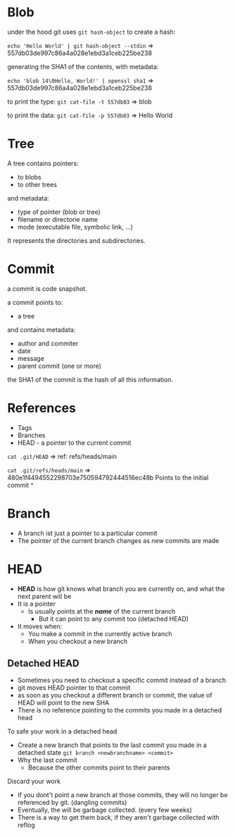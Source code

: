 # Blob

under the hood git uses `git hash-object` to create a hash:

`echo 'Hello World' | git hash-object --stdin`
=> 557db03de997c86a4a028e1ebd3a1ceb225be238

generating the SHA1 of the contents, with metadata:

`echo 'blob 14\0Hello, World!' | openssl sha1`
=> 557db03de997c86a4a028e1ebd3a1ceb225be238

to print the type:
`git cat-file -t 557db03`
=> blob

to print the data:
`git cat-file -p 557db03` 
=> Hello World

# Tree

A tree contains pointers:

- to blobs
- to other trees

and metadata:

- type of pointer  (blob or tree)
- filename or directorie name
- mode (executable file, symbolic link, ...)

It represents the directories and subdirectories.

# Commit

a commit is code snapshot.

a commit points to:

- a tree

and contains metadata:

- author and commiter
- date
- message
- parent commit (one or more)

the SHA1 of the commit is the hash of all this information.

# References

- Tags
- Branches
- HEAD - a pointer to the current commit

`cat .git/HEAD` 
=> ref: refs/heads/main

`cat .git/refs/heads/main`
=> 480e1f4494552298703e750594792444516ec48b
Points to the initial commit ^

# Branch

- A branch ist just a pointer to a particular commit
- The pointer of the current branch changes as new commits are made

# HEAD

- **HEAD** is how git knows what branch you are currently on, and what the next parent will be
- It is a pointer
  - Is usually points at the **_name_** of the current branch
    - But it can point to any commit too (detached HEAD)
- It moves when:
  - You make a commit in the currently active branch
  - When you checkout a new branch

## Detached HEAD

- Sometimes you need to checkout a specific commit instead of a branch
- git moves HEAD pointer to that commit
- as soon as you checkout a different branch or commit, the value of HEAD will point to the new SHA
- There is no reference pointing to the commits you made in a detached head

To safe your work in a detached head

- Create a new branch that points to the last commit you made in a detached state
`git branch <newbranchname> <commit>`
- Why the last commit
  - Because the other commits point to their parents

Discard your work

- If you dont't point a new branch at those commits, they will no longer be referenced by git. (dangling commits)
- Eventually, the will be garbage collected. (every few weeks)
- There is a way to get them back, if they aren't garbage collected with reflog
